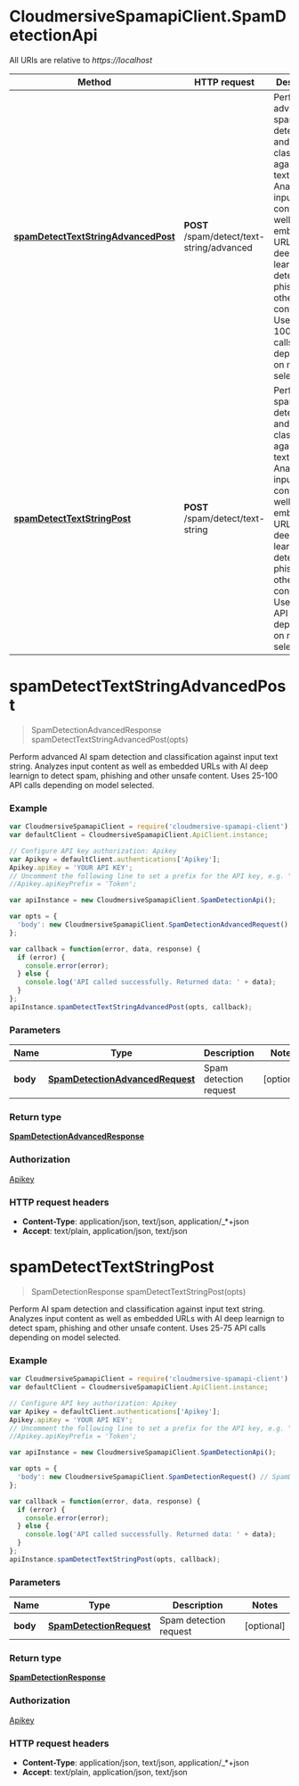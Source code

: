 # CloudmersiveSpamapiClient.SpamDetectionApi

All URIs are relative to *https://localhost*

Method | HTTP request | Description
------------- | ------------- | -------------
[**spamDetectTextStringAdvancedPost**](SpamDetectionApi.md#spamDetectTextStringAdvancedPost) | **POST** /spam/detect/text-string/advanced | Perform advanced AI spam detection and classification against input text string.  Analyzes input content as well as embedded URLs with AI deep learnign to detect spam, phishing and other unsafe content.  Uses 25-100 API calls depending on model selected.
[**spamDetectTextStringPost**](SpamDetectionApi.md#spamDetectTextStringPost) | **POST** /spam/detect/text-string | Perform AI spam detection and classification against input text string.  Analyzes input content as well as embedded URLs with AI deep learnign to detect spam, phishing and other unsafe content.  Uses 25-75 API calls depending on model selected.


<a name="spamDetectTextStringAdvancedPost"></a>
# **spamDetectTextStringAdvancedPost**
> SpamDetectionAdvancedResponse spamDetectTextStringAdvancedPost(opts)

Perform advanced AI spam detection and classification against input text string.  Analyzes input content as well as embedded URLs with AI deep learnign to detect spam, phishing and other unsafe content.  Uses 25-100 API calls depending on model selected.

### Example
```javascript
var CloudmersiveSpamapiClient = require('cloudmersive-spamapi-client');
var defaultClient = CloudmersiveSpamapiClient.ApiClient.instance;

// Configure API key authorization: Apikey
var Apikey = defaultClient.authentications['Apikey'];
Apikey.apiKey = 'YOUR API KEY';
// Uncomment the following line to set a prefix for the API key, e.g. "Token" (defaults to null)
//Apikey.apiKeyPrefix = 'Token';

var apiInstance = new CloudmersiveSpamapiClient.SpamDetectionApi();

var opts = { 
  'body': new CloudmersiveSpamapiClient.SpamDetectionAdvancedRequest() // SpamDetectionAdvancedRequest | Spam detection request
};

var callback = function(error, data, response) {
  if (error) {
    console.error(error);
  } else {
    console.log('API called successfully. Returned data: ' + data);
  }
};
apiInstance.spamDetectTextStringAdvancedPost(opts, callback);
```

### Parameters

Name | Type | Description  | Notes
------------- | ------------- | ------------- | -------------
 **body** | [**SpamDetectionAdvancedRequest**](SpamDetectionAdvancedRequest.md)| Spam detection request | [optional] 

### Return type

[**SpamDetectionAdvancedResponse**](SpamDetectionAdvancedResponse.md)

### Authorization

[Apikey](../README.md#Apikey)

### HTTP request headers

 - **Content-Type**: application/json, text/json, application/_*+json
 - **Accept**: text/plain, application/json, text/json

<a name="spamDetectTextStringPost"></a>
# **spamDetectTextStringPost**
> SpamDetectionResponse spamDetectTextStringPost(opts)

Perform AI spam detection and classification against input text string.  Analyzes input content as well as embedded URLs with AI deep learnign to detect spam, phishing and other unsafe content.  Uses 25-75 API calls depending on model selected.

### Example
```javascript
var CloudmersiveSpamapiClient = require('cloudmersive-spamapi-client');
var defaultClient = CloudmersiveSpamapiClient.ApiClient.instance;

// Configure API key authorization: Apikey
var Apikey = defaultClient.authentications['Apikey'];
Apikey.apiKey = 'YOUR API KEY';
// Uncomment the following line to set a prefix for the API key, e.g. "Token" (defaults to null)
//Apikey.apiKeyPrefix = 'Token';

var apiInstance = new CloudmersiveSpamapiClient.SpamDetectionApi();

var opts = { 
  'body': new CloudmersiveSpamapiClient.SpamDetectionRequest() // SpamDetectionRequest | Spam detection request
};

var callback = function(error, data, response) {
  if (error) {
    console.error(error);
  } else {
    console.log('API called successfully. Returned data: ' + data);
  }
};
apiInstance.spamDetectTextStringPost(opts, callback);
```

### Parameters

Name | Type | Description  | Notes
------------- | ------------- | ------------- | -------------
 **body** | [**SpamDetectionRequest**](SpamDetectionRequest.md)| Spam detection request | [optional] 

### Return type

[**SpamDetectionResponse**](SpamDetectionResponse.md)

### Authorization

[Apikey](../README.md#Apikey)

### HTTP request headers

 - **Content-Type**: application/json, text/json, application/_*+json
 - **Accept**: text/plain, application/json, text/json

